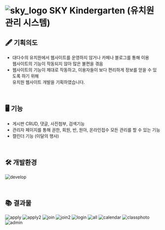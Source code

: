 # ![sky_logo](https://user-images.githubusercontent.com/76416537/112795119-03a2c500-90a3-11eb-9cec-2bfdd8dbc39c.png) SKY Kindergarten (유치원 관리 시스템)
## 🖋 기획의도
- 대다수의 유치원에서 웹사이트를 운영하지 않거나 카페나 블로그를 통해 이용<br/>웹사이트의 기능이 작동되지 않아 많은 불편을 겪음
- 웹사이트의 기능이 제대로 작동하고, 이용자들이 보다
편리하게 정보를 얻을 수 있도록 하기 위해<br/>유치원 웹사이트 개발을 기획하였습니다.

</br>

## 🖥 기능
- 게시판 CRUD, 댓글, 사진첨부, 검색기능
- 관리자 페이지를 통해 권한, 회원, 반, 원아, 온라인접수 모든 관리를 할 수 있는 기능
- 캘린더 기능 (이달의 행사)

</br>

## 🛠 개발환경
![develop](https://user-images.githubusercontent.com/76416537/112798980-b295cf80-90a8-11eb-9ff0-260169df2c40.png)

</br>

## 📚 결과물
![apply](https://user-images.githubusercontent.com/76416537/112803819-a9a7fc80-90ae-11eb-8a15-8d5086018115.jpeg)
![apply2](https://user-images.githubusercontent.com/76416537/112803852-b3316480-90ae-11eb-9116-80337bed4ebf.jpeg)
![join](https://user-images.githubusercontent.com/76416537/112800816-1caf7400-90ab-11eb-930d-4ecf8e8131c9.jpeg)
![join2](https://user-images.githubusercontent.com/76416537/112801000-57b1a780-90ab-11eb-8024-54f88ede521f.jpeg)
![login](https://user-images.githubusercontent.com/76416537/112801388-cc84e180-90ab-11eb-8612-9ef4ea5121e4.jpeg)
![all](https://user-images.githubusercontent.com/76416537/112800870-2df88080-90ab-11eb-8d12-37d11e75a59f.jpg)
![calendar](https://user-images.githubusercontent.com/76416537/112803165-f808cb80-90ad-11eb-916a-de5ffe8d2a05.jpeg)
![classphoto](https://user-images.githubusercontent.com/76416537/112803882-bc223600-90ae-11eb-87a7-f13ad9bec47b.jpg)
![admin](https://user-images.githubusercontent.com/76416537/112804183-0f948400-90af-11eb-87c8-5a2e0be4d601.jpeg)


